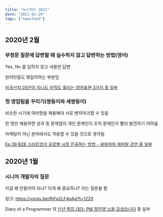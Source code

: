 ```yaml
---
title: "뉴스피드 2021"
date: "2021-01-29"
tags: ["newsfeed"]
---
```


## 2020년 2월

### 부정문 질문에 답변할 때 실수하지 않고 답변하는 방법(영어)

Yes, No 를 답하지 않고 내용만 답변

원어민들도 헷갈려하는 부분임

[미국산지 20년이 지나도 아직도 틀리는 영어표현 3가지 중 일부](https://youtu.be/Ujy94q3J8so?t=255)

### 첫 영업팀을 꾸리기(쌍둥이와 세쌍둥이)

비슷한 시기에 여러명을 채용해야 서로 벤치마크할 수 있음

한 명만 채용하면 성과 및 문제점이 개인 문제인지 조직 문제인지 빨리 발견하기 어려움

마케팅이 아닌 분야에서도 적용할 수 있을 것으로 생각됨

[Ep.39 B2B 스타트업이 글로벌 시장 진출하는 방법 - 세콰이아 캐피탈 강연 중 일부](https://youtu.be/RLnBSwZ-flw?t=1258)

## 2020년 1월

### 시니어 개발자의 질문

이걸 왜 만들어야 되냐? 이게 왜 중요하냐? 라는 질문을 함

링크: https://youtu.be/fhFq2LF4qAg?t=1220

Diary of a Programmer 의 [신년 특집 대담: PM 정진영 님을 모셨습니다](https://youtu.be/fhFq2LF4qAg) 중 일부
